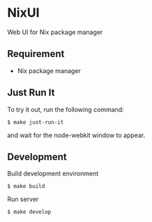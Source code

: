 NixUI
=====

Web UI for Nix package manager

Requirement
-----------

- Nix package manager


Just Run It
-----------

To try it out, run the following command:

```
$ make just-run-it
```

and wait for the node-webkit window to appear.


Development
-----------

Build development environment

```
$ make build
```

Run server

```
$ make develop
```
